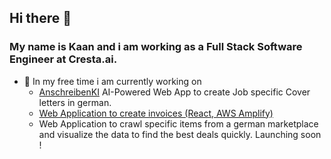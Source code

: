 ## Hi there 👋

### My name is Kaan and i am working as a Full Stack Software Engineer at Cresta.ai.

- 🔭 In my free time i am currently working on 
  -  [AnschreibenKI](www.anschreibenki.de) AI-Powered Web App to create Job specific Cover letters in german.
  -  [Web Application to create invoices (React, AWS Amplify)](https://github.com/kaaancan/ab-invoice-react) 
  -  Web Application to crawl specific items from a german marketplace and visualize the data to find the best deals quickly. 
      Launching soon !

<!--
**kaaancan/kaaancan** is a ✨ _special_ ✨ repository because its `README.md` (this file) appears on your GitHub profile.

Here are some ideas to get you started:

- 🔭 I’m currently working on ...
- 🌱 I’m currently learning ...
- 👯 I’m looking to collaborate on ...
- 🤔 I’m looking for help with ...
- 💬 Ask me about ...
- 📫 How to reach me: ...
- 😄 Pronouns: ...
- ⚡ Fun fact: ...
-->
